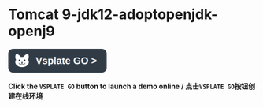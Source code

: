 # Tomcat 9-jdk12-adoptopenjdk-openj9

<a href="https://www.vsplate.com/?docker-compose=https://github.com/vsplate/dcenvs/tomcat/9-jdk12-adoptopenjdk-openj9"><img alt="VSPLATE GO" src="https://raw.githubusercontent.com/vsplate/images/master/vsgo_btn.png" width="200px"></a>

**Click the `VSPLATE GO` button to launch a demo online / 点击`VSPLATE GO`按钮创建在线环境**